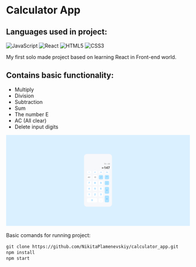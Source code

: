 # Calculator App
## Languages used in project:
![JavaScript](https://img.shields.io/badge/javascript-%23323330.svg?style=for-the-badge&logo=javascript&logoColor=%23F7DF1E)
![React](https://img.shields.io/badge/react-%2320232a.svg?style=for-the-badge&logo=react&logoColor=%2361DAFB)
![HTML5](https://img.shields.io/badge/html5-%23E34F26.svg?style=for-the-badge&logo=html5&logoColor=white)
![CSS3](https://img.shields.io/badge/css3-%231572B6.svg?style=for-the-badge&logo=css3&logoColor=white)

My first solo made project based on learning React in Front-end world.

## Contains basic functionality: 
- Multiply
- Division 
- Subtraction
- Sum 
- The number E
- AC (All clear)
- Delete input digits 

<picture>
    <img src="./src/calculator_app.png" alt="calculator image">
</picture>

Basic comands for running project: 
```
git clone https://github.com/NikitaPlamenevskiy/calculator_app.git
npm install 
npm start 
```